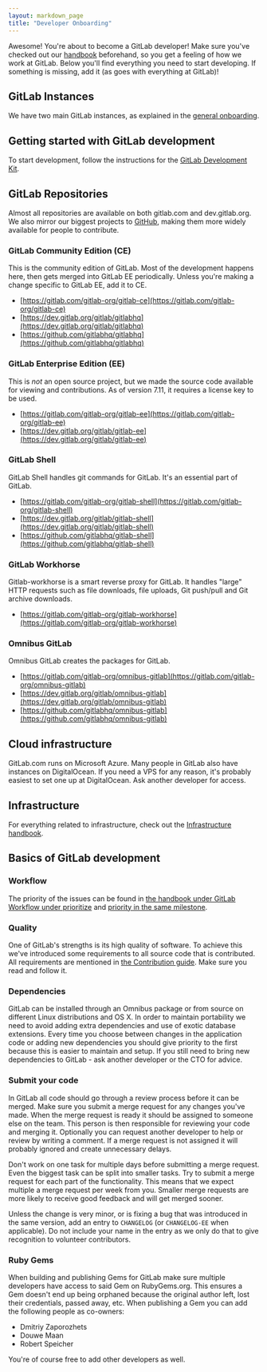 ```yaml
---
layout: markdown_page
title: "Developer Onboarding"
---
```


Awesome! You're about to become a GitLab developer!
Make sure you've checked out our [handbook] beforehand, so you get a feeling
of how we work at GitLab. Below you'll find everything you need to start developing.
If something is missing, add it (as goes with everything at GitLab)!

## GitLab Instances
We have two main GitLab instances, as explained in the [general onboarding](https://about.gitlab.com/handbook/general-onboarding#gitlab-instances).

## Getting started with GitLab development

To start development, follow the instructions for the [GitLab Development Kit](https://gitlab.com/gitlab-org/gitlab-development-kit).

## GitLab Repositories

Almost all repositories are available on both gitlab.com and dev.gitlab.org. We
also mirror our biggest projects to [GitHub](https://github.com/gitlabhq),
making them more widely available for people to contribute.

### GitLab Community Edition (CE)

This is the community edition of GitLab. Most of the development happens here,
then gets merged into GitLab EE periodically. Unless you're making a change
specific to GitLab EE, add it to CE.

- [https://gitlab.com/gitlab-org/gitlab-ce](https://gitlab.com/gitlab-org/gitlab-ce)
- [https://dev.gitlab.org/gitlab/gitlabhq](https://dev.gitlab.org/gitlab/gitlabhq)
- [https://github.com/gitlabhq/gitlabhq](https://github.com/gitlabhq/gitlabhq)

### GitLab Enterprise Edition (EE)

This is _not_ an open source project, but we made the source code available for
viewing and contributions. As of version 7.11, it requires a license key to be
used.

- [https://gitlab.com/gitlab-org/gitlab-ee](https://gitlab.com/gitlab-org/gitlab-ee)
- [https://dev.gitlab.org/gitlab/gitlab-ee](https://dev.gitlab.org/gitlab/gitlab-ee)

### GitLab Shell

GitLab Shell handles git commands for GitLab. It's an essential part of GitLab.

- [https://gitlab.com/gitlab-org/gitlab-shell](https://gitlab.com/gitlab-org/gitlab-shell)
- [https://dev.gitlab.org/gitlab/gitlab-shell](https://dev.gitlab.org/gitlab/gitlab-shell)
- [https://github.com/gitlabhq/gitlab-shell](https://github.com/gitlabhq/gitlab-shell)

### GitLab Workhorse

Gitlab-workhorse is a smart reverse proxy for GitLab. It handles "large" HTTP
requests such as file downloads, file uploads, Git push/pull and Git archive
downloads.

- [https://gitlab.com/gitlab-org/gitlab-workhorse](https://gitlab.com/gitlab-org/gitlab-workhorse)

### Omnibus GitLab

Omnibus GitLab creates the packages for GitLab.

- [https://gitlab.com/gitlab-org/omnibus-gitlab](https://gitlab.com/gitlab-org/omnibus-gitlab)
- [https://dev.gitlab.org/gitlab/omnibus-gitlab](https://dev.gitlab.org/gitlab/omnibus-gitlab)
- [https://github.com/gitlabhq/omnibus-gitlab](https://github.com/gitlabhq/omnibus-gitlab)

## Cloud infrastructure

GitLab.com runs on Microsoft Azure. Many people in GitLab also have
instances on DigitalOcean. If you need a VPS for any reason, it's probably easiest
to set one up at DigitalOcean. Ask another developer for access.

## Infrastructure

For everything related to infrastructure, check out the
[Infrastructure handbook](https://about.gitlab.com/handbook/infrastructure).

## Basics of GitLab development<a name="basics-of-gitlab-development"></a>

### Workflow

The priority of the issues can be found in [the handbook under GitLab Workflow under prioritize](https://about.gitlab.com/handbook/#prioritize) and [priority in the same milestone](https://about.gitlab.com/handbook/#priority).

### Quality

One of GitLab's strengths is its high quality of software. To achieve this we've introduced
some requirements to all source code that is contributed. All requirements are mentioned in
[the Contribution guide](https://gitlab.com/gitlab-org/gitlab-ce/blob/master/CONTRIBUTING.md).
Make sure you read and follow it.

### Dependencies

GitLab can be installed through an Omnibus package or from source on different Linux distributions and OS X.
In order to maintain portability we need to avoid adding extra dependencies and use of exotic database extensions.
Every time you choose between changes in the application code or adding new dependencies
you should give priority to the first because this is easier to maintain and setup.
If you still need to bring new dependencies to GitLab - ask another developer or the CTO for advice.

### Submit your code

In GitLab all code should go through a review process before it can be merged.
Make sure you submit a merge request for any changes you've made.
When the merge request is ready it should be assigned to someone else on the team.
This person is then responsible for reviewing your code and merging it.
Optionally you can request another developer to help or review by writing a comment.
If a merge request is not assigned it will probably ignored and create unnecessary
delays.

Don't work on one task for multiple days before submitting a merge request.
Even the biggest task can be split into smaller tasks.
Try to submit a merge request for each part of the functionality.
This means that we expect multiple a merge request per week from you.
Smaller merge requests are more likely to receive good feedback and will get merged sooner.

Unless the change is very minor, or is fixing a bug that was introduced in the
same version, add an entry to `CHANGELOG` (or `CHANGELOG-EE` when applicable).
Do not include your name in the entry as we only do that to give recognition to
volunteer contributors.

### Ruby Gems

When building and publishing Gems for GitLab make sure multiple developers have
access to said Gem on RubyGems.org. This ensures a Gem doesn't end up being
orphaned because the original author left, lost their credentials, passed away,
etc. When publishing a Gem you can add the following people as co-owners:

* Dmitriy Zaporozhets
* Douwe Maan
* Robert Speicher

You're of course free to add other developers as well.

[handbook]: https://about.gitlab.com/handbook
[in the open]: https://about.gitlab.com/2015/08/03/almost-everything-we-do-is-now-open/
